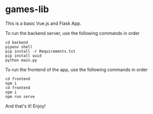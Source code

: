 # games-lib
 
This is a basic Vue.js and Flask App.

To run the backend server, use the following commands in order

```
cd backend
pipenv shell
pip install -r Requirements.txt
pip install uuid
python main.py
```

To run the frontend of the app, use the following commands in order

```
cd frontend
npm i
cd frontend
npm i
npm run serve
```

And that's it! 
Enjoy!
